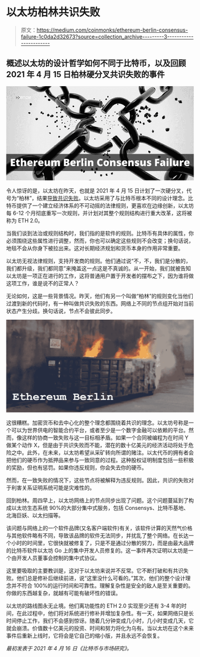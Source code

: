 # 以太坊柏林共识失败

> 原文：<https://medium.com/coinmonks/ethereum-berlin-consensus-failure-1c0da2d32673?source=collection_archive---------3----------------------->

## 概述以太坊的设计哲学如何不同于比特币，以及回顾 2021 年 4 月 15 日柏林硬分叉共识失败的事件

![](img/6a4180d8dd1e4bb699b3a66cc9d49f90.png)

令人惊讶的是，以太坊在昨天，也就是 2021 年 4 月 15 日计划了一次硬分叉，代号为“柏林”，结果[导致共识失败](https://decrypt.co/66692/ethereum-devs-fix-software-after-berlin-upgrade-goes-awry)。以太坊采用了与比特币根本不同的设计理念。比特币提供了一个建立经济体系的不可动摇的法律规则，更喜欢在边缘创新，以太坊每 6-12 个月彻底重写一次规则，并计划对其整个规则结构进行重大改革，这将被称为 ETH 2.0。

当我们谈到法治或规则结构时，我们指的是软件的规则。比特币有具体的属性，你必须围绕这些属性进行调整，然而，你也可以确定这些规则不会改变；换句话说，地毯不会从你身下被拉出来。这对长期经济规划和货币本身的作用非常重要。

以太坊无视法律规则，支持开发商的规则。他们通过说“不，不，我们是分散的，我们都升级，我们都同意”来掩盖这一点这是不真诚的。从一开始，我们就被告知以太坊是一项正在进行的工作，这将普通用户置于开发者的摆布之下，因为谁将做这项工作，谁是说不的正常人？

无论如何，这是一些背景情况。昨天，他们有另一个叫做“柏林”的规则变化当他们过渡到新的代码时，有一种叫做共识失败的东西。网络上不同的节点组开始对当前状态产生分歧。换句话说，节点不会彼此同步。

![](img/0c469d94d3d41ce847e1c74784a1f0a7.png)

这很糟糕。加密货币和去中心化的整个理念都围绕着共识的理念。以太坊号称是一个可以为世界供电的智能合约平台，或者至少是一个数字金融可以依赖的平台。然而，像这样的协商一致失败与这一目标相矛盾。如果一个合同被编程为在时间 Y 做某个动作 X，但是由于共识失败而不能，潜在的数十亿美元的经济活动将处于危险之中。此外，在未来，以太坊希望从采矿转向所谓的赌注。以太代币的拥有者会把他们的硬币作为抵押品来参与一致同意的过程。这种股权证明制度包括一些积极的奖励，但也有惩罚。如果你违反规则，你会失去你的硬币。

然而，在一致失败的情况下，这些节点将被解释为违反规则。因此，共识的失败对于利害关系证明系统可能是灾难性的。

回到柏林。周四早上，以太坊网络上的节点同步出现了问题。这个问题蔓延到了构成以太坊生态系统 90%的大部分集中式服务，包括 Consensys、比特币基地、北海巨妖、以太扫描等。

该问题与网络上的一个软件品牌(又名客户端软件)有关，该软件计算的天然气价格与其他软件略有不同，导致该品牌的软件无法同步，并扰乱了整个网络。在长达一个小时的时间里，它很快就被修复了，只是不是通过分散的努力，而是由最大品牌的比特币软件以太坊 Go 上的集中开发人员修复的。这一事件再次证明以太坊是一个由开发人员董事会控制的集中式协议。

这里要吸取的主要教训是，这对于以太坊来说并不反常。它不断打破和有共识失败。他们总是修补后继续前进，说“这里没什么可看的。”其次，他们的整个设计理念并不符合 100%的运行时间和可靠性。理解复杂性是安全的敌人是至关重要的。你做的东西越复杂，就越有可能有破坏性的错误。

以太坊的路线图永无止境。他们离功能性的 ETH 2.0 实现至少还有 3-4 年的时间，在此过程中，他们将对系统进行修补并增加复杂性。有一天，如果网络只是长时间停止工作，我们不会感到惊讶。随着几分钟变成几小时，几小时变成几天，它就会崩溃。价值数十亿美元的投资、时间和努力将化为乌有。当以太坊在这个未来事件后重新上线时，它将会是它自己的缩小版，并且永远不会恢复。

*最初发表于 2021 年 4 月 16 日《比特币与市场研究》。*